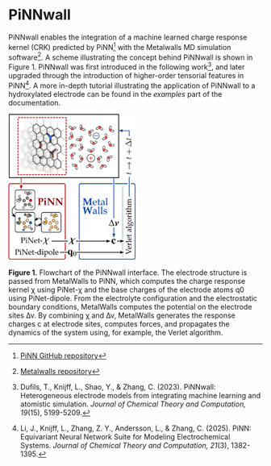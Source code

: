 # PiNNwall

PiNNwall enables the integration of a machine learned charge response kernel (CRK) predicted by PiNN[^1] with the Metalwalls MD simulation software[^2]. A scheme illustrating the concept behind PiNNwall is shown in Figure 1. PiNNwall was first introduced in the following work[^3], and later upgraded through the introduction of higher-order tensorial features in PiNN[^4]. A more in-depth tutorial illustrating the application of PiNNwall to a hydroxylated electrode can be found in the *examples* part of the documentation.

<img src="figures/pinnwall_scheme.jpeg" alt="PiNNwall scheme" width="50%"/>  

**Figure 1.** Flowchart of the PiNNwall interface. The electrode structure is passed from MetalWalls to PiNN, which computes the charge response kernel χ using PiNet-χ and the base charges of the electrode atoms q0 using PiNet-dipole. From the electrolyte configuration and the electrostatic boundary conditions, MetalWalls computes the potential on the electrode sites Δν. By combining χ and Δν, MetalWalls generates the response charges c at electrode sites, computes forces, and propagates the dynamics of the system using, for example, the Verlet algorithm.


[^1]: [PiNN GitHub repository](https://github.com/Teoroo-CMC/PiNN)
[^2]: [Metalwalls repository](https://gitlab.com/ampere2/metalwalls)
[^3]: Dufils, T., Knijff, L., Shao, Y., & Zhang, C. (2023). PiNNwall: Heterogeneous electrode models from integrating machine learning and atomistic simulation. *Journal of Chemical Theory and Computation, 19*(15), 5199-5209.
[^4]: Li, J., Knijff, L., Zhang, Z. Y., Andersson, L., & Zhang, C. (2025). PiNN: Equivariant Neural Network Suite for Modeling Electrochemical Systems. *Journal of Chemical Theory and Computation, 21*(3), 1382-1395.

